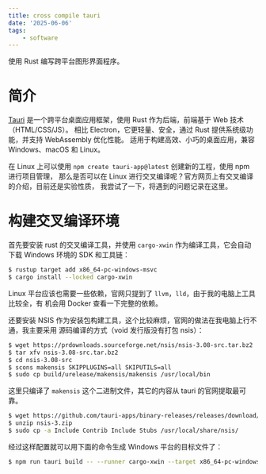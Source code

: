 ```yaml
---
title: cross compile tauri
date: '2025-06-06'
tags:
    - software
---
```


使用 Rust 编写跨平台图形界面程序。

<!--more-->

# 简介

[Tauri](https://tauri.app/) 是一个跨平台桌面应用框架，使用 Rust 作为后端，前端基于 Web 技术（HTML/CSS/JS）。
相比 Electron，它更轻量、安全，通过 Rust 提供系统级功能，并支持 WebAssembly 优化性能。
适用于构建高效、小巧的桌面应用，兼容 Windows、macOS 和 Linux。

在 Linux 上可以使用 `npm create tauri-app@latest` 创建新的工程，使用 npm 进行项目管理，
那么是否可以在 Linux 进行交叉编译呢？官方网页上有交叉编译的介绍，目前还是实验性质，
我尝试了一下，将遇到的问题记录在这里。

# 构建交叉编译环境

首先要安装 rust 的交叉编译工具，并使用 `cargo-xwin` 作为编译工具，它会自动下载 Windows
环境的 SDK 和工具链：

```bash
$ rustup target add x86_64-pc-windows-msvc
$ cargo install --locked cargo-xwin
```
Linux 平台应该也需要一些依赖，官网只提到了 `llvm`，`lld`，由于我的电脑上工具比较全，有
机会用 Docker 查看一下完整的依赖。

还要安装 NSIS 作为安装包构建工具，这个比较麻烦，官网的做法在我电脑上行不通，我主要采用
源码编译的方式（void 发行版没有打包 nsis）：

```bash
$ wget https://prdownloads.sourceforge.net/nsis/nsis-3.08-src.tar.bz2
$ tar xfv nsis-3.08-src.tar.bz2
$ cd nsis-3.08-src
$ scons makensis SKIPPLUGINS=all SKIPUTILS=all
$ sudo cp build/urelease/makensis/makensis /usr/local/bin
```

这里只编译了 `makensis` 这个二进制文件，其它的内容从 tauri 的官网提取最可靠。

```bash
$ wget https://github.com/tauri-apps/binary-releases/releases/download/nsis-3/nsis-3.zip
$ unzip nsis-3.zip
$ sudo cp -a Include Contrib Include Stubs /usr/local/share/nsis/
```

经过这样配置就可以用下面的命令生成 Windows 平台的目标文件了：

```bash
$ npm run tauri build -- --runner cargo-xwin --target x86_64-pc-windows-msvc
```
